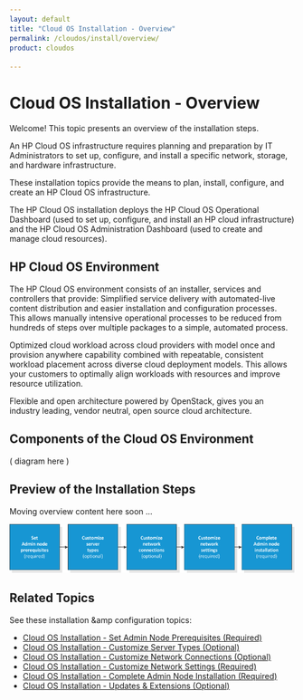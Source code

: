 ```yaml
---
layout: default
title: "Cloud OS Installation - Overview"
permalink: /cloudos/install/overview/
product: cloudos

---
```


# Cloud OS Installation - Overview

Welcome! This topic presents an overview of the installation steps.  

An HP Cloud OS infrastructure requires planning and preparation by IT Administrators to set up,
configure, and install a specific network, storage, and hardware infrastructure. 

These installation topics provide the means to plan, install, configure, and create an HP Cloud OS infrastructure.

The HP Cloud OS installation deploys the HP Cloud OS Operational Dashboard (used to set up,
configure, and install an HP cloud infrastructure) and the HP Cloud OS Administration Dashboard
(used to create and manage cloud resources).

## HP Cloud OS Environment

The HP Cloud OS environment consists of an installer, services and controllers that provide:
Simplified service delivery with automated-live content distribution and easier installation and
configuration processes. This allows manually intensive operational processes to be reduced from
hundreds of steps over multiple packages to a simple, automated process.

Optimized cloud workload across cloud providers with model once and provision anywhere
capability combined with repeatable, consistent workload placement across diverse cloud
deployment models. This allows your customers to optimally align workloads with resources and
improve resource utilization.

Flexible and open architecture powered by OpenStack, gives you an industry leading, vendor
neutral, open source cloud architecture.

## Components of the Cloud OS Environment

( diagram here ) 

## Preview of the Installation Steps

Moving overview content here soon ... 

<img src="media/cloudos-install-process.png" title="HP Cloud OS installation process" />  

## Related Topics

See these installation &amp configuration topics:

 * [Cloud OS Installation - Set Admin Node Prerequisites (Required)](/cloudos/install/set-admin-node-prerequisites/)
 * [Cloud OS Installation - Customize Server Types (Optional)](/cloudos/install/customize-server-types/)
 * [Cloud OS Installation - Customize Network Connections (Optional)](/cloudos/install/customize-network-connections/)
 * [Cloud OS Installation - Customize Network Settings (Required)](/cloudos/install/customize-network-settings/)
 * [Cloud OS Installation - Complete Admin Node Installation (Required)](/cloudos/install/complete-admin-node-installation/)
 * [Cloud OS Installation - Updates &amp; Extensions (Optional)](/cloudos/install/updates-extensions/)

